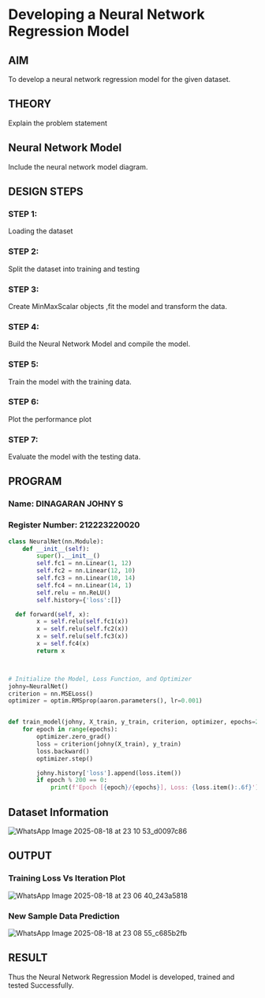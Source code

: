 # Developing a Neural Network Regression Model

## AIM

To develop a neural network regression model for the given dataset.

## THEORY

Explain the problem statement

## Neural Network Model

Include the neural network model diagram.

## DESIGN STEPS

### STEP 1:

Loading the dataset

### STEP 2:

Split the dataset into training and testing

### STEP 3:

Create MinMaxScalar objects ,fit the model and transform the data.

### STEP 4:

Build the Neural Network Model and compile the model.

### STEP 5:

Train the model with the training data.

### STEP 6:

Plot the performance plot

### STEP 7:

Evaluate the model with the testing data.

## PROGRAM
### Name: DINAGARAN JOHNY S
### Register Number: 212223220020
```python
class NeuralNet(nn.Module):
    def __init__(self):
        super().__init__()
        self.fc1 = nn.Linear(1, 12)
        self.fc2 = nn.Linear(12, 10)
        self.fc3 = nn.Linear(10, 14)
        self.fc4 = nn.Linear(14, 1)
        self.relu = nn.ReLU()
        self.history={'loss':[]}

  def forward(self, x):
        x = self.relu(self.fc1(x))
        x = self.relu(self.fc2(x))
        x = self.relu(self.fc3(x))
        x = self.fc4(x)
        return x



# Initialize the Model, Loss Function, and Optimizer
johny=NeuralNet()
criterion = nn.MSELoss()
optimizer = optim.RMSprop(aaron.parameters(), lr=0.001)


def train_model(johny, X_train, y_train, criterion, optimizer, epochs=2000):
    for epoch in range(epochs):
        optimizer.zero_grad()
        loss = criterion(johny(X_train), y_train)
        loss.backward()
        optimizer.step()

        johny.history['loss'].append(loss.item())
        if epoch % 200 == 0:
            print(f'Epoch [{epoch}/{epochs}], Loss: {loss.item():.6f}')


```
## Dataset Information
![WhatsApp Image 2025-08-18 at 23 10 53_d0097c86](https://github.com/user-attachments/assets/d17a32c2-8db7-473d-b104-ebdb6b7a3c63)


## OUTPUT

### Training Loss Vs Iteration Plot
![WhatsApp Image 2025-08-18 at 23 06 40_243a5818](https://github.com/user-attachments/assets/7e98f0f1-28df-4626-b3dd-6e90c33700c4)


### New Sample Data Prediction

![WhatsApp Image 2025-08-18 at 23 08 55_c685b2fb](https://github.com/user-attachments/assets/d9c89d49-9332-494a-9e69-c9badf690d75)

## RESULT
Thus the Neural Network Regression Model is developed, trained and tested Successfully.
